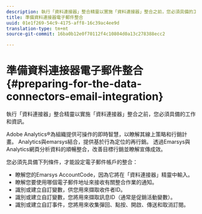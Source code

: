 ```yaml
---
description: 執行「資料連接器」整合精靈以實施「資料連接器」整合之前，您必須具備的工作和資訊。
title: 準備資料連接器電子郵件整合
uuid: 01e1f269-54c9-4175-aff8-16c39ac4ee9d
translation-type: tm+mt
source-git-commit: 16ba0b12e0f70112f4c10804d0a13c278388ecc2

---
```



# 準備資料連接器電子郵件整合{#preparing-for-the-data-connectors-email-integration}

執行「資料連接器」整合精靈以實施「資料連接器」整合之前，您必須具備的工作和資訊。

Adobe Analytics®為組織提供可操作的即時智慧，以瞭解其線上策略和行銷計畫。 Analytics與emarsys結合，提供基於行為定位的再行銷。 透過Emarsys與Analytics網頁分析資料的順暢整合，改善目標行銷並瞭解宣傳成效。

您必須先具備下列條件，才能設定電子郵件帳戶的整合：

* 瞭解您的Emarsys AccountCode，因為它將在「資料連接器」精靈中輸入。
* 瞭解您要使用哪個電子郵件地址來接收有關整合作業的通知。
* 識別或建立自訂變數，供您用來擷取收件者ID。
* 識別或建立自訂變數，您將用來擷取訊息ID（通常是促銷活動變數）。
* 識別或建立自訂事件，您將用來收集彈回、點按、開啟、傳送和取消訂閱。

